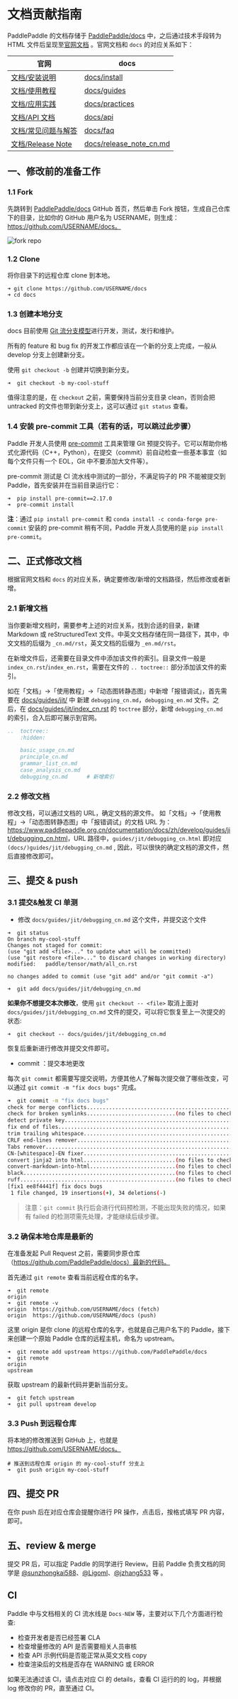 # 文档贡献指南


PaddlePaddle 的文档存储于 [PaddlePaddle/docs](https://github.com/PaddlePaddle/docs) 中，之后通过技术手段转为 HTML 文件后呈现至[官网文档](https://www.paddlepaddle.org.cn/documentation/docs/zh/guides/index_cn.html) 。官网文档和 `docs` 的对应关系如下：

| 官网 |  docs |
| -- | -- |
| [文档/安装说明](https://www.paddlepaddle.org.cn/documentation/docs/zh/install/index_cn.html) | [docs/install](https://github.com/PaddlePaddle/docs/tree/develop/docs/install) |
| [文档/使用教程](https://www.paddlepaddle.org.cn/documentation/docs/zh/guides/index_cn.html) | [docs/guides](https://github.com/PaddlePaddle/docs/tree/develop/docs/guides)  |
| [文档/应用实践](https://www.paddlepaddle.org.cn/documentation/docs/zh/practices/index_cn.html) | [docs/practices](https://github.com/PaddlePaddle/docs/tree/develop/docs/practices) |
| [文档/API 文档](https://www.paddlepaddle.org.cn/documentation/docs/zh/api/index_cn.html) | [docs/api](https://github.com/PaddlePaddle/docs/tree/develop/docs/api) |
| [文档/常见问题与解答](https://www.paddlepaddle.org.cn/documentation/docs/zh/faq/index_cn.html) | [docs/faq](https://github.com/PaddlePaddle/docs/tree/develop/docs/faq) |
| [文档/Release Note](https://www.paddlepaddle.org.cn/documentation/docs/zh/release_note_cn.html) | [docs/release_note_cn.md](https://github.com/PaddlePaddle/docs/blob/develop/docs/release_note_cn.md) |

## 一、修改前的准备工作

### 1.1 Fork
先跳转到 [PaddlePaddle/docs](https://github.com/PaddlePaddle/docs) GitHub 首页，然后单击 Fork 按钮，生成自己仓库下的目录，比如你的 GitHub 用户名为 USERNAME，则生成： https://github.com/USERNAME/docs。

![fork repo](https://github.com/PaddlePaddle/docs/blob/develop/docs/dev_guides/images/docs-contributing-guides-fork-repo.png?raw=true)

### 1.2 Clone
将你目录下的远程仓库 clone 到本地。
```
➜ git clone https://github.com/USERNAME/docs
➜ cd docs
```

### 1.3 创建本地分支

docs 目前使用 [Git 流分支模型](https://nvie.com/posts/a-successful-git-branching-model/)进行开发，测试，发行和维护。

所有的 feature 和 bug fix 的开发工作都应该在一个新的分支上完成，一般从 develop 分支上创建新分支。

使用 `git checkout -b` 创建并切换到新分支。

```
➜  git checkout -b my-cool-stuff
```
值得注意的是，在 `checkout` 之前，需要保持当前分支目录 clean，否则会把 untracked 的文件也带到新分支上，这可以通过 `git status` 查看。

### 1.4 安装 pre-commit 工具（若有的话，可以跳过此步骤）

Paddle 开发人员使用 [pre-commit](https://pre-commit.com/) 工具来管理 Git 预提交钩子。它可以帮助你格式化源代码（C++，Python），在提交（commit）前自动检查一些基本事宜（如每个文件只有一个 EOL，Git 中不要添加大文件等）。

pre-commit 测试是 CI 流水线中测试的一部分，不满足钩子的 PR 不能被提交到 Paddle，首先安装并在当前目录运行它：

```
➜  pip install pre-commit==2.17.0
➜  pre-commit install
```

**注**：通过 `pip install pre-commit` 和 `conda install -c conda-forge pre-commit` 安装的 pre-commit 稍有不同，Paddle 开发人员使用的是 `pip install pre-commit`。

## 二、正式修改文档

根据官网文档和 `docs` 的对应关系，确定要修改/新增的文档路径，然后修改或者新增。

### 2.1 新增文档

当你要新增文档时，需要参考上述的对应关系，找到合适的目录，新建 Markdown 或 reStructuredText 文件。中英文文档存储在同一路径下，其中，中文文档的后缀为 `_cn.md/rst`，英文文档的后缀为 `_en.md/rst`。

在新增文件后，还需要在目录文件中添加该文件的索引。目录文件一般是 `index_cn.rst`/`index_en.rst`，需要在文件的 `.. toctree::` 部分添加该文件的索引。

如在「文档」->「使用教程」->「动态图转静态图」中新增「报错调试」，首先需要在 [docs/guides/jit/](https://www.paddlepaddle.org.cn/documentation/docs/zh/develop/guides/jit/index_cn.html) 中 新建 `debugging_cn.md`，`debugging_en.md` 文件。之后，在  [docs/guides/jit/index_cn.rst](https://www.paddlepaddle.org.cn/documentation/docs/zh/develop/guides/jit/index_cn.html)  的 `toctree` 部分，新增 `debugging_cn.md` 的索引，合入后即可展示到官网。

```rst
..  toctree::
    :hidden:

    basic_usage_cn.md
    principle_cn.md
    grammar_list_cn.md
    case_analysis_cn.md
    debugging_cn.md      # 新增索引
```

### 2.2 修改文档

修改文档，可以通过文档的 URL，确定文档的源文件。 如「文档」->「使用教程」->「动态图转静态图」中「报错调试」的文档 URL 为：<https://www.paddlepaddle.org.cn/documentation/docs/zh/develop/guides/jit/debugging_cn.html>，URL 路径中，`guides/jit/debugging_cn.html` 即对应 `(docs/)guides/jit/debugging_cn.md` , 因此，可以很快的确定文档的源文件，然后直接修改即可。


## 三、提交 & push


### 3.1 提交&触发 CI 单测

- 修改 `docs/guides/jit/debugging_cn.md` 这个文件，并提交这个文件

```
➜  git status
On branch my-cool-stuff
Changes not staged for commit:
(use "git add <file>..." to update what will be committed)
(use "git restore <file>..." to discard changes in working directory)
modified:   paddle/tensor/math/all_cn.rst

no changes added to commit (use "git add" and/or "git commit -a")

➜  git add docs/guides/jit/debugging_cn.md
```

  **如果你不想提交本次修改**，使用 `git checkout -- <file>` 取消上面对 `docs/guides/jit/debugging_cn.md` 文件的提交，可以将它恢复至上一次提交的状态:

```
➜  git checkout -- docs/guides/jit/debugging_cn.md
```
   恢复后重新进行修改并提交文件即可。

- commit ：提交本地更改

每次 `git commit` 都需要写提交说明，方便其他人了解每次提交做了哪些改变，可以通过 `git commit -m "fix docs bugs"` 完成。

```bash
➜  git commit -m "fix docs bugs"
check for merge conflicts................................................Passed
check for broken symlinks............................(no files to check)Skipped
detect private key.......................................................Passed
fix end of files.........................................................Passed
trim trailing whitespace.................................................Passed
CRLF end-lines remover...................................................Passed
Tabs remover.............................................................Passed
CN-[whitespace]-EN fixer.................................................Passed
convert jinja2 into html.............................(no files to check)Skipped
convert-markdown-into-html...........................(no files to check)Skipped
black................................................(no files to check)Skipped
ruff.................................................(no files to check)Skipped
[fix1 ee8f4441f] fix docs bugs
 1 file changed, 19 insertions(+), 34 deletions(-)
```

> 注意：`git commit` 执行后会进行代码预检测，不能出现失败的情况，如果有 failed 的检测项需先处理，才能继续后续步骤。

### 3.2 确保本地仓库是最新的

在准备发起 Pull Request 之前，需要同步原仓库（https://github.com/PaddlePaddle/docs）最新的代码。

首先通过 `git remote` 查看当前远程仓库的名字。

```
➜  git remote
origin
➜  git remote -v
origin  https://github.com/USERNAME/docs (fetch)
origin  https://github.com/USERNAME/docs (push)
```

这里 origin 是你 clone 的远程仓库的名字，也就是自己用户名下的 Paddle，接下来创建一个原始 Paddle 仓库的远程主机，命名为 upstream。

```
➜  git remote add upstream https://github.com/PaddlePaddle/docs
➜  git remote
origin
upstream
```

获取 upstream 的最新代码并更新当前分支。
```
➜  git fetch upstream
➜  git pull upstream develop
```


### 3.3 Push 到远程仓库

将本地的修改推送到 GitHub 上，也就是 https://github.com/USERNAME/docs。

```
# 推送到远程仓库 origin 的 my-cool-stuff 分支上
➜  git push origin my-cool-stuff
```

## 四、提交 PR

在你 push 后在对应仓库会提醒你进行 PR 操作，点击后，按格式填写 PR 内容，即可。


## 五、review & merge

提交 PR 后，可以指定 Paddle 的同学进行 Review。目前 Paddle 负责文档的同学是 [@sunzhongkai588](https://github.com/sunzhongkai588)、[@Ligoml](https://github.com/Ligoml)、[@jzhang533](https://github.com/jzhang533) 等 。


## CI

Paddle 中与文档相关的 CI 流水线是 `Docs-NEW` 等，主要对以下几个方面进行检查:

- 检查开发者是否已经签署 CLA
- 检查增量修改的 API 是否需要相关人员审核
- 检查 API 示例代码是否能正常从英文文档 copy
- 检查渲染后的文档是否存在 WARNING 或 ERROR

如果无法通过该 CI，请点击对应 CI 的 details，查看 CI 运行的的 log，并根据 log 修改你的 PR，直至通过 CI。
